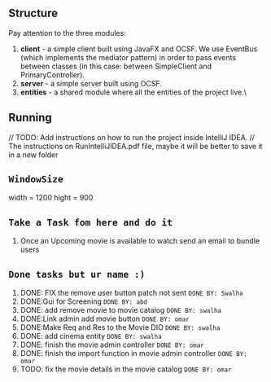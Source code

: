 
## Structure
Pay attention to the three modules:
1. **client** - a simple client built using JavaFX and OCSF. We use EventBus (which implements the mediator pattern) in order to pass events between classes (in this case: between SimpleClient and PrimaryController).
2. **server** - a simple server built using OCSF.
3. **entities** - a shared module where all the entities of the project live.\

## Running
// TODO: Add instructions on how to run the project inside IntelliJ IDEA.
// The instructions on RunIntelliJIDEA.pdf file, maybe it will be better to save it in a new folder
## `WindowSize`
width = 1200
hight = 900

## `Take a Task fom here and do it `
1. Once an Upcoming movie is available to watch send an email to bundle users


## `Done tasks but ur name :)`
1. DONE: FIX the remove user button patch not sent `DONE BY: Swalha`
2. DONE:Gui for Screening `DONE BY: abd`
3. DONE: add remove movie to movie catalog `DONE BY: swalha`
4. DONE:Link admin add movie button `DONE BY: omar`
5. DONE:Make Req and Res to the Movie DIO `DONE BY: swalha`
6. DONE: add cinema entity `DONE BY: swalha`
7. DONE: finish the movie admin controller `DONE BY: omar`
8. DONE: finish the import function in movie admin controller `DONE BY: omar`
9. TODO: fix the movie details in the movie catalog `DONE BY: omar`

